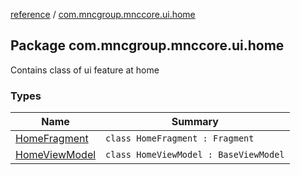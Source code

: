 [reference](../index.md) / [com.mncgroup.mnccore.ui.home](./index.md)

## Package com.mncgroup.mnccore.ui.home

Contains class of ui feature at home

### Types

| Name | Summary |
|---|---|
| [HomeFragment](-home-fragment/index.md) | `class HomeFragment : Fragment` |
| [HomeViewModel](-home-view-model/index.md) | `class HomeViewModel : BaseViewModel` |
